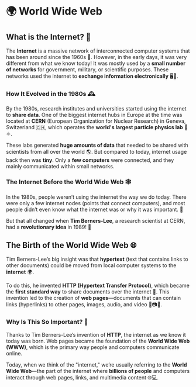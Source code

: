 # 🌍 World Wide Web

## What is the Internet? 🤔

The **Internet** is a massive network of interconnected computer systems that has been around since the 1960s 📅. However, in the early days, it was very different from what we know today! It was mostly used by a **small number of networks** for government, military, or scientific purposes. These networks used the internet to **exchange information electronically** 🖥️📡.

### How It Evolved in the 1980s 🕰️

By the 1980s, research institutes and universities started using the internet to **share data**. One of the biggest internet hubs in Europe at the time was located at **CERN** (European Organization for Nuclear Research) in Geneva, Switzerland 🇨🇭, which operates the **world's largest particle physics lab** 🧪⚛️.

These labs generated **huge amounts of data** that needed to be shared with scientists from all over the world 🌎. But compared to today, internet usage back then was **tiny**. Only a **few computers** were connected, and they mainly communicated within small networks.

### The Internet Before the World Wide Web 🕸️

In the 1980s, people weren’t using the internet the way we do today. There were only a few internet nodes (points that connect computers), and most people didn’t even know what the internet was or why it was important. 👀

But that all changed when **Tim Berners-Lee**, a research scientist at CERN, had a **revolutionary idea** in 1989! 🎉

## The Birth of the World Wide Web 🌐

Tim Berners-Lee’s big insight was that **hypertext** (text that contains links to other documents) could be moved from local computer systems to the **internet** 🌍.

To do this, he invented **HTTP (Hypertext Transfer Protocol)**, which became the **first standard way** to share documents over the internet 📝. This invention led to the creation of **web pages**—documents that can contain links (hyperlinks) to other pages, images, audio, and video 🎥📷🎶.

### Why Is This So Important? 🚀

Thanks to Tim Berners-Lee’s invention of **HTTP**, the internet as we know it today was born. Web pages became the foundation of the **World Wide Web (WWW)**, which is the primary way people and computers communicate online.

Today, when we think of the "internet," we’re usually referring to the **World Wide Web**—the part of the internet where **billions of people** and computers interact through web pages, links, and multimedia content 🌐💻. 
